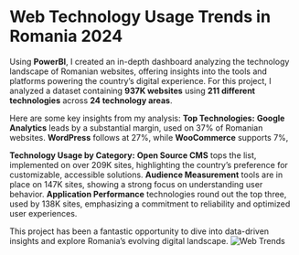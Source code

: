 # Web Technology Usage Trends in Romania 2024

Using **PowerBI**, I created an in-depth dashboard analyzing the technology landscape of Romanian websites, offering insights into the tools and platforms powering the country’s digital experience.
For this project, I analyzed a dataset containing **937K websites** using **211 different technologies** across **24 technology areas**.

Here are some key insights from my analysis:
**Top Technologies:**
**Google Analytics** leads by a substantial margin, used on 37% of Romanian websites.
**WordPress** follows at 27%, while **WooCommerce** supports 7%, 

**Technology Usage by Category:**
**Open Source CMS** tops the list, implemented on over 209K sites, highlighting the country’s preference for customizable, accessible solutions.
**Audience Measurement** tools are in place on 147K sites, showing a strong focus on understanding user behavior.
**Application Performance** technologies round out the top three, used by 138K sites, emphasizing a commitment to reliability and optimized user experiences.

This project has been a fantastic opportunity to dive into data-driven insights and explore Romania’s evolving digital landscape.
![Web Trends](https://github.com/user-attachments/assets/f262f17e-8a38-486d-ab3f-30a1c0571348)
